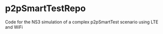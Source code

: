 # p2pSmartTestRepo
Code for the NS3 simulation of a complex p2pSmartTest scenario using LTE and WiFi
